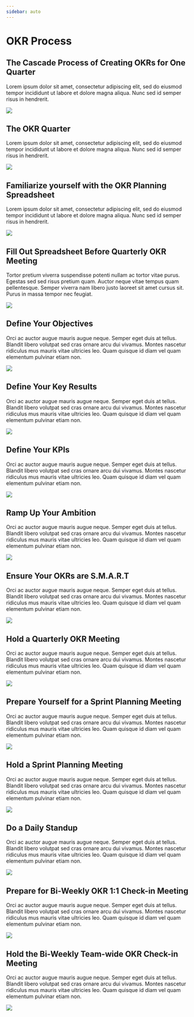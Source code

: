 ```yaml
---
sidebar: auto
---
```


# OKR Process

## The Cascade Process of Creating OKRs for One Quarter

Lorem ipsum dolor sit amet, consectetur adipiscing elit, sed do eiusmod tempor incididunt ut labore et dolore magna
aliqua. Nunc sed id semper risus in hendrerit.

![](../images/24-okr-cascade-part-1.svg)

## The OKR Quarter

Lorem ipsum dolor sit amet, consectetur adipiscing elit, sed do eiusmod tempor incididunt ut labore et dolore magna
aliqua. Nunc sed id semper risus in hendrerit.

![](../images/25-okr-cascade-part-2.svg)

## Familiarize yourself with the OKR Planning Spreadsheet

Lorem ipsum dolor sit amet, consectetur adipiscing elit, sed do eiusmod tempor incididunt ut labore et dolore magna
aliqua. Nunc sed id semper risus in hendrerit.

![](../images/26-okr-quarter-reference.svg)

## Fill Out Spreadsheet Before Quarterly OKR Meeting

Tortor pretium viverra suspendisse potenti nullam ac tortor vitae purus. Egestas sed sed risus pretium quam. Auctor
neque vitae tempus quam pellentesque. Semper viverra nam libero justo laoreet sit amet cursus sit. Purus in massa tempor
nec feugiat.

![](../images/27-okr-spreadsheet-part-1.svg)

## Define Your Objectives

Orci ac auctor augue mauris augue neque. Semper eget duis at tellus. Blandit libero volutpat sed cras ornare arcu dui
vivamus. Montes nascetur ridiculus mus mauris vitae ultricies leo. Quam quisque id diam vel quam elementum pulvinar
etiam non.

![](../images/28-okr-spreadsheet-part-2.svg)

## Define Your Key Results

Orci ac auctor augue mauris augue neque. Semper eget duis at tellus. Blandit libero volutpat sed cras ornare arcu dui
vivamus. Montes nascetur ridiculus mus mauris vitae ultricies leo. Quam quisque id diam vel quam elementum pulvinar
etiam non.

![](../images/29-okr-spreadsheet-part-3.svg)

## Define Your KPIs

Orci ac auctor augue mauris augue neque. Semper eget duis at tellus. Blandit libero volutpat sed cras ornare arcu dui
vivamus. Montes nascetur ridiculus mus mauris vitae ultricies leo. Quam quisque id diam vel quam elementum pulvinar
etiam non.

![](../images/30-okr-spreadsheet-part-4.svg)

## Ramp Up Your Ambition

Orci ac auctor augue mauris augue neque. Semper eget duis at tellus. Blandit libero volutpat sed cras ornare arcu dui
vivamus. Montes nascetur ridiculus mus mauris vitae ultricies leo. Quam quisque id diam vel quam elementum pulvinar
etiam non.

![](../images/31-okr-spreadsheet-part-5.svg)

## Ensure Your OKRs are S.M.A.R.T

Orci ac auctor augue mauris augue neque. Semper eget duis at tellus. Blandit libero volutpat sed cras ornare arcu dui
vivamus. Montes nascetur ridiculus mus mauris vitae ultricies leo. Quam quisque id diam vel quam elementum pulvinar
etiam non.

![](../images/33-smart-okrs.svg)

## Hold a Quarterly OKR Meeting

Orci ac auctor augue mauris augue neque. Semper eget duis at tellus. Blandit libero volutpat sed cras ornare arcu dui
vivamus. Montes nascetur ridiculus mus mauris vitae ultricies leo. Quam quisque id diam vel quam elementum pulvinar
etiam non.

![](../images/34-quarterly-meeting.svg)

## Prepare Yourself for a Sprint Planning Meeting

Orci ac auctor augue mauris augue neque. Semper eget duis at tellus. Blandit libero volutpat sed cras ornare arcu dui
vivamus. Montes nascetur ridiculus mus mauris vitae ultricies leo. Quam quisque id diam vel quam elementum pulvinar
etiam non.

![](../images/35-sprint-planning-prep.svg)

## Hold a Sprint Planning Meeting

Orci ac auctor augue mauris augue neque. Semper eget duis at tellus. Blandit libero volutpat sed cras ornare arcu dui
vivamus. Montes nascetur ridiculus mus mauris vitae ultricies leo. Quam quisque id diam vel quam elementum pulvinar
etiam non.

![](../images/36-sprint-planning-meeting.svg)

## Do a Daily Standup

Orci ac auctor augue mauris augue neque. Semper eget duis at tellus. Blandit libero volutpat sed cras ornare arcu dui
vivamus. Montes nascetur ridiculus mus mauris vitae ultricies leo. Quam quisque id diam vel quam elementum pulvinar
etiam non.

![](../images/37-daily-standup.svg)

## Prepare for Bi-Weekly OKR 1:1 Check-in Meeting

Orci ac auctor augue mauris augue neque. Semper eget duis at tellus. Blandit libero volutpat sed cras ornare arcu dui
vivamus. Montes nascetur ridiculus mus mauris vitae ultricies leo. Quam quisque id diam vel quam elementum pulvinar
etiam non.

![](../images/38-one-to-one-checkin-prep.svg)

## Hold the Bi-Weekly Team-wide OKR Check-in Meeting

Orci ac auctor augue mauris augue neque. Semper eget duis at tellus. Blandit libero volutpat sed cras ornare arcu dui
vivamus. Montes nascetur ridiculus mus mauris vitae ultricies leo. Quam quisque id diam vel quam elementum pulvinar
etiam non.

![](../images/39-team-checkin.svg)
